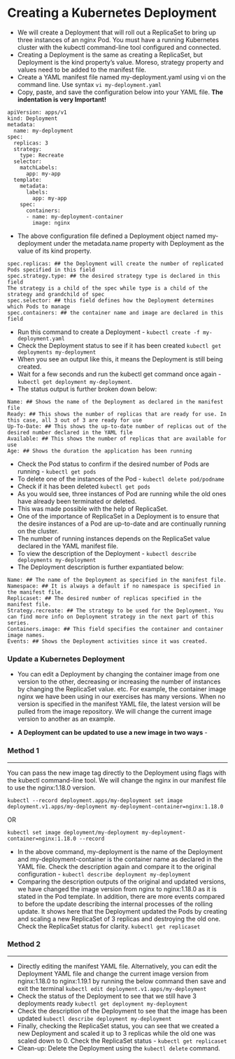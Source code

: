 # Creating a Kubernetes Deployment 

* We will create a Deployment that will roll out a ReplicaSet to bring up three instances of an nginx Pod. You must have a running Kubernetes cluster with the kubectl command-line tool configured and connected.
* Creating a Deployment is the same as creating a ReplicaSet, but Deployment is the kind property’s value. Moreso, strategy property and values need to be added to the manifest file.
* Create a YAML manifest file named my-deployment.yaml using vi on the command line. Use syntax `vi my-deployment.yaml`
* Copy, paste, and save the configuration below into your YAML file. **The indentation is very Important!**

```
apiVersion: apps/v1 
kind: Deployment 
metadata: 
  name: my-deployment 
spec: 
  replicas: 3 
  strategy: 
    type: Recreate 
  selector: 
    matchLabels: 
      app: my-app 
  template: 
    metadata: 
      labels: 
        app: my-app 
    spec: 
      containers: 
      - name: my-deployment-container 
        image: nginx
```
* The above configuration file defined a Deployment object named my-deployment under the metadata.name property with Deployment as the value of its kind property. 
```
spec.replicas: ## the Deployment will create the number of replicated Pods specified in this field
spec.strategy.type: ## the desired strategy type is declared in this field
The strategy is a child of the spec while type is a child of the strategy and grandchild of spec
spec.selector: ## this field defines how the Deployment determines which Pods to manage
spec.containers: ## the container name and image are declared in this field
```
* Run this command to create a Deployment - `kubectl create -f my-deployment.yaml`
* Check the Deployment status to see if it has been created `kubectl get deployments my-deployment`
* When you see an output like this, it means the Deployment is still being created. 
* Wait for a few seconds and run the kubectl get command once again - `kubectl get deployment my-deployment`. 
* The status output is further broken down below:

```
Name: ## Shows the name of the Deployment as declared in the manifest file
Ready: ## This shows the number of replicas that are ready for use. In this case, all 3 out of 3 are ready for use
Up-To-Date: ## This shows the up-to-date number of replicas out of the desired number declared in the YAML file
Available: ## This shows the number of replicas that are available for use 
Age: ## Shows the duration the application has been running
```

* Check the Pod status to confirm if the desired number of Pods are running - `kubectl get pods` 
* To delete one of the instances of the Pod - `kubectl delete pod/podname`
* Check if it has been deleted `kubectl get pods`
* As you would see, three instances of Pod are running while the old ones have already been terminated or deleted. 
* This was made possible with the help of ReplicaSet. 
* One of the importance of ReplicaSet in a Deployment is to ensure that the desire instances of a Pod are up-to-date and are continually running on the cluster. 
* The number of running instances depends on the ReplicaSet value declared in the YAML manifest file.
* To view the description of the Deployment - `kubectl describe deployments my-deployment`
* The Deployment description is further expantiated below:
```
Name: ## The name of the Deployment as specified in the manifest file.
Namespace: ## It is always a default if no namespace is specified in the manifest file.
Replicaset: ## The desired number of replicas specified in the manifest file.
Strategy.recreate: ## The strategy to be used for the Deployment. You can find more info on Deployment strategy in the next part of this series.
Containers.image: ## This field specifies the container and container image names.
Events: ## Shows the Deployment activities since it was created.
```

### Update a Kubernetes Deployment

* You can edit a Deployment by changing the container image from one version to the other, decreasing or increasing the number of instances by changing the ReplicaSet value. etc. For example, the container image nginx we have been using in our exercises has many versions. When no version is specified in the manifest YAML file, the latest version will be pulled from the image repository. We will change the current image version to another as an example.

* **A Deployment can be updated to use a new image in two ways** - 

### Method 1 
***
You can pass the new image tag directly to the Deployment using flags with the kubectl command-line tool. We will change the nginx in our manifest file to use the nginx:1.18.0 version. 

`kubectl --record deployment.apps/my-deployment set image deployment.v1.apps/my-deployment my-deployment-container=nginx:1.18.0`

OR

`kubectl set image deployment/my-deployment my-deployment-container=nginx:1.18.0 --record ` 


* In the above command, my-deployment is the name of the Deployment and my-deployment-container is the container name as declared in the YAML file. Check the description again and compare it to the original configuration - `kubectl describe deployment my-deployment`
* Comparing the description outputs of the original and updated versions, we have changed the image version from nginx to nginx:1.18.0 as it is stated in the Pod template. In addition, there are more events compared to before the update describing the internal processes of the rolling update. It shows here that the Deployment updated the Pods by creating and scaling a new ReplicaSet of 3 replicas and destroying the old one. Check the ReplicaSet status for clarity. `kubectl get replicaset`

### Method 2

***

* Directly editing the manifest YAML file. Alternatively, you can edit the Deployment YAML file and change the current image version from nginx:1.18.0 to nginx:1.19.1 by running the below command then save and exit the terminal `kubectl edit deployment.v1.apps/my-deployment`
* Check the status of the Deployment to see that we still have 3 deployments ready `kubectl get deployment my-deployment`
* Check the description of the Deployment to see that the image has been updated `kubectl describe deployment my-deployment`
* Finally, checking the ReplicaSet status, you can see that we created a new Deployment and scaled it up to 3 replicas while the old one was scaled down to 0. Check the ReplicaSet status - `kubectl get replicaset`
* Clean-up: Delete the Deployment using the `kubectl delete` command.









